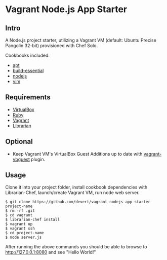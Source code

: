 # Vagrant Node.js App Starter

## Intro

A Node.js project starter, utilizing a Vagrant VM (default: Ubuntu Precise Pangolin 32-bit) provisioned with Chef Solo.

Cookbooks included:

* [apt](https://github.com/opscode-cookbooks/apt)
* [build-essential](https://github.com/opscode-cookbooks/build-essential)
* [nodejs](https://github.com/mdxp/nodejs-cookbook.git)
* [vim](https://github.com/opscode-cookbooks/vim)

## Requirements

* [VirtualBox](https://www.virtualbox.org/)
* [Ruby](http://www.ruby-lang.org/en/)
* [Vagrant](http://vagrantup.com/)
* [Librarian](https://github.com/applicationsonline/librarian)

## Optional
* Keep Vagrant VM's VirtualBox Guest Additions up to date with [vagrant-vbguest](https://github.com/dotless-de/vagrant-vbguest) plugin.

## Usage

Clone it into your project folder, install cookbook dependencies with Librarian-Chef, launch/create Vagrant VM, run node web server.

    $ git clone https://github.com/devert/vagrant-nodejs-app-starter project-name
    $ rm -rf .git
    $ cd vagrant
    $ librarian-chef install
    $ vagrant up
    $ vagrant ssh
    $ cd project-name
    $ node server.js

After running the above commands you should be able to browse to http://127.0.0.1:8080 and see "Hello World!"
